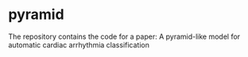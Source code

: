 # pyramid
The repository contains the code for a paper:  A pyramid-like model for automatic cardiac arrhythmia classification
